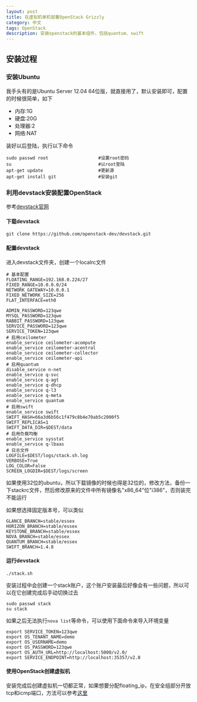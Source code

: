```yaml
---
layout: post
title: 在虚拟机单机部署OpenStack Grizzly
category: 中文
tags: OpenStack
description: 安装openstack的基本组件，包括quantum、swift
---
```


## 安装过程
### 安装Ubuntu
我手头有的是Ubuntu Server 12.04 64位版，就直接用了，默认安装即可，配置的时候很简单，如下

- 内存:1G
- 硬盘:20G
- 处理器:2
- 网络:NAT

装好以后登陆，执行以下命令

    sudo passwd root                   #设置root密码
    su                                 #以root登陆
    apt-get update                     #更新源
    apt-get install git                #安装git

### 利用devstack安装配置OpenStack
参考[devstack官网](http://devstack.org)
#### 下载devstack

    git clone https://github.com/openstack-dev/devstack.git

#### 配置devstack
进入devstack文件夹，创建一个localrc文件

    # 基本配置
    FLOATING_RANGE=192.168.0.224/27
    FIXED_RANGE=10.0.0.0/24
    NETWORK_GATEWAY=10.0.0.1
    FIXED_NETWORK_SIZE=256
    FLAT_INTERFACE=eth0

    ADMIN_PASSWORD=123qwe
    MYSQL_PASSWORD=123qwe
    RABBIT_PASSWORD=123qwe
    SERVICE_PASSWORD=123qwe
    SERVICE_TOKEN=123qwe
    # 启用ceilometer
    enable_service ceilometer-acompute
    enable_service ceilometer-acentral
    enable_service ceilometer-collector
    enable_service ceilometer-api
    # 启用quantum
    disable_service n-net
    enable_service q-svc
    enable_service q-agt
    enable_service q-dhcp
    enable_service q-l3
    enable_service q-meta
    enable_service quantum
    # 启用swift
    enable_service swift
    SWIFT_HASH=66a3d6b56c1f479c8b4e70ab5c2000f5
    SWIFT_REPLICAS=1
    SWIFT_DATA_DIR=$DEST/data
    # 启用负载均衡
    enable_service sysstat
    enable_service q-lbaas
    # 日志文件
    LOGFILE=$DEST/logs/stack.sh.log
    VERBOSE=True
    LOG_COLOR=False
    SCREEN_LOGDIR=$DEST/logs/screen

如果使用32位的ubuntu，所以下载镜像的时候也得是32位的，修改方法，备份一下stackrc文件，然后修改原来的文件中所有镜像名"x86_64"位"i386"，否则装完不能运行

如果想选择固定版本号，可以类似

    GLANCE_BRANCH=stable/essex
    HORIZON_BRANCH=stable/essex
    KEYSTONE_BRANCH=stable/essex
    NOVA_BRANCH=stable/essex
    QUANTUM_BRANCH=stable/essex
    SWIFT_BRANCH=1.4.8

#### 运行devstack

    ./stack.sh

安装过程中会创建一个stack账户，这个账户安装最后好像会有一些问题，所以可以在它创建完成后手动切换过去

    sudo passwd stack
    su stack

如果之后无法执行`nova list`等命令，可以使用下面命令来导入环境变量

    export SERVICE_TOKEN=123qwe
    export OS_TENANT_NAME=demo
    export OS_USERNAME=demo
    export OS_PASSWORD=123qwe
    export OS_AUTH_URL=http://localhost:5000/v2.0/
    export SERVICE_ENDPOINT=http://localhost:35357/v2.0


#### 使用OpenStack创建虚拟机

安装完成后创建虚拟机一切都正常，如果想要分配floating_ip，在安全组部分开放tcp和icmp端口，方法可以参考[这里](http://docs.openstack.org/trunk/openstack-compute/admin/content/enabling-ping-and-ssh-on-vms.html)
